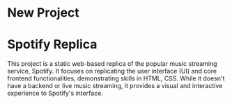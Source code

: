 # New Project

# Spotify Replica

This project is a static web-based replica of the popular music streaming service, Spotify. It focuses on replicating the user interface (UI) and core frontend functionalities, demonstrating skills in HTML, CSS. While it doesn't have a backend or live music streaming, it provides a visual and interactive experience to Spotify's interface.
